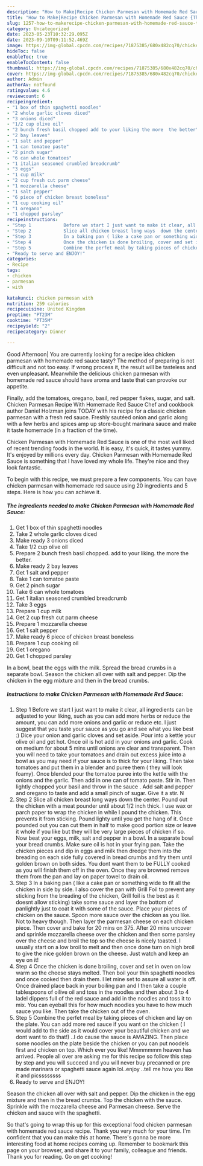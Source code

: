 ```yaml
---
description: "How to Make|Recipe Chicken Parmesan with Homemade Red Sauce {That is Delicious"
title: "How to Make|Recipe Chicken Parmesan with Homemade Red Sauce {That is Delicious"
slug: 1257-how-to-makerecipe-chicken-parmesan-with-homemade-red-sauce-that-is-delicious
category: Uncategorized
date: 2023-05-23T10:32:29.095Z
date: 2023-09-10T09:11:52.469Z
image: https://img-global.cpcdn.com/recipes/71875385/680x482cq70/chicken-parmesan-with-homemade-red-sauce-recipe-main-photo.jpg
hideToc: false
enableToc: true
enableTocContent: false
thumbnail: https://img-global.cpcdn.com/recipes/71875385/680x482cq70/chicken-parmesan-with-homemade-red-sauce-recipe-main-photo.jpg
cover: https://img-global.cpcdn.com/recipes/71875385/680x482cq70/chicken-parmesan-with-homemade-red-sauce-recipe-main-photo.jpg
author: Admin
authorAv: notfound
ratingvalue: 4.6
reviewcount: 6
recipeingredient:
- "1 box of thin spaghetti noodles"
- "2 whole garlic cloves diced"
- "3 onions diced"
- "1/2 cup olive oil"
- "2 bunch fresh basil chopped add to your liking the more  the better"
- "2 bay leaves"
- "1 salt and pepper"
- "1 can tomatoe paste"
- "2 pinch sugar"
- "6 can whole tomatoes"
- "1 italian seasoned crumbled breadcrumb"
- "3 eggs"
- "1 cup milk"
- "2 cup fresh cut parm cheese"
- "1 mozzarella cheese"
- "1 salt pepper"
- "6 piece of chicken breast boneless"
- "1 cup cooking oil"
- "1 oregano"
- "1 chopped parsley"
recipeinstructions:
- "Step 1            Before we start I just want to make it clear, all ingredients can be adjusted to your liking, such as you can add more herbs or reduce the amount, you can add more onions and garlic or reduce etc. I just suggest that you taste your sauce as you go and see what you like best :)  Dice your onion and garlic cloves and set aside. Pour into a kettle your olive oil and get hot. Once oil is hot add in your onions and garlic. Cook on medium for about 5 mins until onions are clear and transparent. Then you will need to take your tomatoes and drain out excess juice into a bowl as you may need if your sauce is to thick for your liking. Then take tomatoes and put them in a blender and puree them ( they will look foamy).  Once blended pour the tomatoe puree into the kettle with the onions and the garlic. Then add in one can of tomato paste. Stir in. Then lightly chopped your basil and throw in the sauce . Add salt and pepper and oregano to taste and add a small pinch of sugar. Give it a stir. N"
- "Step 2            Slice all chicken breast long ways  down the center. Pound out the chicken with a meat pounder until about 1/2 inch thick. I use wax or parch paper to wrap the chicken in while I pound the chicken. This prevents it from sticking. Pound lighty until you get the hang of it. Once pounded out you can cut them in half to make good portion size or leave it whole if you like but they will be very large pieces of chicken if so.  Now beat your eggs, milk,  salt and pepper in a bowl. In a separate bowl your bread crumbs. Make sure oil is hot in your frying pan. Take the chicken pieces and dip in eggs and milk then dredge them into the breading on each side fully covered in bread crumbs and fry them until golden brown on both sides. You dont want them to be FULLY cooked as you will finish them off in the oven. Once they are browned remove them from the pan and lay on paper towel to drain oil."
- "Step 3            In a baking pan ( like a cake pan or something wide to fit all the chicken in side by side. I also cover the pan with Grill Foil to prevent any sticking from the breading of the chicken, Grill foil is the best as it doesnt allow sticking) take some sauce and layer the bottom of panlightly just  to coat it with some of the sauce. Place your pieces of chicken on the sauce.  Spoon more sauce over the chicken as you like. Not to heavy though.  Then layer the parmesan cheese on each chicken piece. Then cover and bake for 20 mins on 375.  After 20 mins uncover and sprinkle mozzarella cheese over the chicken and then some parsley over the cheese and broil the top so the cheese is  nicely  toasted. I usually start on a low broil to melt and then once done turn on high broil to give the nice golden brown on the cheese. Just watch and keep an eye on it!"
- "Step 4            Once the chicken is done broiling, cover and set in oven on low warm so the cheese stays melted. Then boil your thin spaghetti noodles and once cooked then drain them. I let mine set to assure all water is off. Once drained place back in your boiling pan and I then take a couple tablespoons of oilive oil and toss in the noodles and then about 3 to 4 ladel dippers full of the red sauce and add in the noodles and toss it to mix. You can eyeball this for how much noodles you have to how much sauce you like. Then take the chicken out of the oven."
- "Step 5            Combine the perfet meal by taking pieces of chicken and lay on the plate.  You can add more red sauce if you want on the chicken ( I would add to the side as it would cover your beautiful chicken and we dont want to do that!)  ..I do cause the sauce is AMAZING. Then place some noodles on the plate beside the chicken or you can put noodels first and chicken on top. Which ever you like!  Mmmmmmm heaven has arrived. People all over are asking me for this recipe so follow this step by step and you will succeed and you will never buy precanned or pre made marinara or spaghetti sauce again lol..enjoy ..tell me how you like it and picssssssss"
- "Ready to serve and ENJOY!"
categories:
- Recipe
tags:
- chicken
- parmesan
- with

katakunci: chicken parmesan with 
nutrition: 259 calories
recipecuisine: United Kingdom
preptime: "PT23M"
cooktime: "PT35M"
recipeyield: "2"
recipecategory: Dinner

---
```



Good Afternoon| You are currently looking for a recipe idea chicken parmesan with homemade red sauce tasty? The method of preparing is not difficult and not too easy. If wrong process it, the result will be tasteless and even unpleasant. Meanwhile the delicious chicken parmesan with homemade red sauce should have aroma and taste that can provoke our appetite.





Finally, add the tomatoes, oregano, basil, red pepper flakes, sugar, and salt. Chicken Parmesan Recipe With Homemade Red Sauce Chef and cookbook author Daniel Holzman joins TODAY with his recipe for a classic chicken parmesan with a fresh red sauce. Freshly sautéed onion and garlic along with a few herbs and spices amp up store-bought marinara sauce and make it taste homemade (in a fraction of the time).

Chicken Parmesan with Homemade Red Sauce is one of the most well liked of recent trending foods in the world. It is easy, it's quick, it tastes yummy. It's enjoyed by millions every day. Chicken Parmesan with Homemade Red Sauce is something that I have loved my whole life. They're nice and they look fantastic.


To begin with this recipe, we must prepare a few components. You can have chicken parmesan with homemade red sauce using 20 ingredients and 5 steps. Here is how you can achieve it.

<!--inarticleads1-->

##### The ingredients needed to make Chicken Parmesan with Homemade Red Sauce:

1. Get 1 box of thin spaghetti noodles
1. Take 2 whole garlic cloves diced
1. Make ready 3 onions diced
1. Take 1/2 cup olive oil
1. Prepare 2 bunch fresh basil chopped. add to your liking. the more  the better.
1. Make ready 2 bay leaves
1. Get 1 salt and pepper
1. Take 1 can tomatoe paste
1. Get 2 pinch sugar
1. Take 6 can whole tomatoes
1. Get 1 italian seasoned crumbled breadcrumb
1. Take 3 eggs
1. Prepare 1 cup milk
1. Get 2 cup fresh cut parm cheese
1. Prepare 1 mozzarella cheese
1. Get 1 salt pepper
1. Make ready 6 piece of chicken breast boneless
1. Prepare 1 cup cooking oil
1. Get 1 oregano
1. Get 1 chopped parsley


In a bowl, beat the eggs with the milk. Spread the bread crumbs in a separate bowl. Season the chicken all over with salt and pepper. Dip the chicken in the egg mixture and then in the bread crumbs. 

<!--inarticleads2-->

##### Instructions to make Chicken Parmesan with Homemade Red Sauce:

1. Step 1            Before we start I just want to make it clear, all ingredients can be adjusted to your liking, such as you can add more herbs or reduce the amount, you can add more onions and garlic or reduce etc. I just suggest that you taste your sauce as you go and see what you like best :)  Dice your onion and garlic cloves and set aside. Pour into a kettle your olive oil and get hot. Once oil is hot add in your onions and garlic. Cook on medium for about 5 mins until onions are clear and transparent. Then you will need to take your tomatoes and drain out excess juice into a bowl as you may need if your sauce is to thick for your liking. Then take tomatoes and put them in a blender and puree them ( they will look foamy).  Once blended pour the tomatoe puree into the kettle with the onions and the garlic. Then add in one can of tomato paste. Stir in. Then lightly chopped your basil and throw in the sauce . Add salt and pepper and oregano to taste and add a small pinch of sugar. Give it a stir. N
1. Step 2            Slice all chicken breast long ways  down the center. Pound out the chicken with a meat pounder until about 1/2 inch thick. I use wax or parch paper to wrap the chicken in while I pound the chicken. This prevents it from sticking. Pound lighty until you get the hang of it. Once pounded out you can cut them in half to make good portion size or leave it whole if you like but they will be very large pieces of chicken if so.  Now beat your eggs, milk,  salt and pepper in a bowl. In a separate bowl your bread crumbs. Make sure oil is hot in your frying pan. Take the chicken pieces and dip in eggs and milk then dredge them into the breading on each side fully covered in bread crumbs and fry them until golden brown on both sides. You dont want them to be FULLY cooked as you will finish them off in the oven. Once they are browned remove them from the pan and lay on paper towel to drain oil.
1. Step 3            In a baking pan ( like a cake pan or something wide to fit all the chicken in side by side. I also cover the pan with Grill Foil to prevent any sticking from the breading of the chicken, Grill foil is the best as it doesnt allow sticking) take some sauce and layer the bottom of panlightly just  to coat it with some of the sauce. Place your pieces of chicken on the sauce.  Spoon more sauce over the chicken as you like. Not to heavy though.  Then layer the parmesan cheese on each chicken piece. Then cover and bake for 20 mins on 375.  After 20 mins uncover and sprinkle mozzarella cheese over the chicken and then some parsley over the cheese and broil the top so the cheese is  nicely  toasted. I usually start on a low broil to melt and then once done turn on high broil to give the nice golden brown on the cheese. Just watch and keep an eye on it!
1. Step 4            Once the chicken is done broiling, cover and set in oven on low warm so the cheese stays melted. Then boil your thin spaghetti noodles and once cooked then drain them. I let mine set to assure all water is off. Once drained place back in your boiling pan and I then take a couple tablespoons of oilive oil and toss in the noodles and then about 3 to 4 ladel dippers full of the red sauce and add in the noodles and toss it to mix. You can eyeball this for how much noodles you have to how much sauce you like. Then take the chicken out of the oven.
1. Step 5            Combine the perfet meal by taking pieces of chicken and lay on the plate.  You can add more red sauce if you want on the chicken ( I would add to the side as it would cover your beautiful chicken and we dont want to do that!)  ..I do cause the sauce is AMAZING. Then place some noodles on the plate beside the chicken or you can put noodels first and chicken on top. Which ever you like!  Mmmmmmm heaven has arrived. People all over are asking me for this recipe so follow this step by step and you will succeed and you will never buy precanned or pre made marinara or spaghetti sauce again lol..enjoy ..tell me how you like it and picssssssss
1. Ready to serve and ENJOY!

Season the chicken all over with salt and pepper. Dip the chicken in the egg mixture and then in the bread crumbs. Top the chicken with the sauce. Sprinkle with the mozzarella cheese and Parmesan cheese. Serve the chicken and sauce with the spaghetti. 

So that's going to wrap this up for this exceptional food chicken parmesan with homemade red sauce recipe. Thank you very much for your time. I'm confident that you can make this at home. There's gonna be more interesting food at home recipes coming up. Remember to bookmark this page on your browser, and share it to your family, colleague and friends. Thank you for reading. Go on get cooking!
